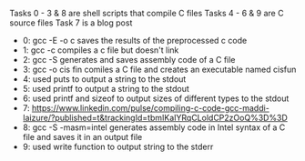 Tasks 0 - 3 & 8 are shell scripts that compile C files
Tasks 4 - 6 & 9 are C source files
Task 7 is a blog post

- 0: gcc -E -o c  saves the results of the preprocessed c code
- 1: gcc -c compiles a c file but doesn't link
- 2: gcc -S generates and saves assembly code of a C file
- 3: gcc -o cis fin comiles a C file and creates an executable named cisfun
- 4: used puts to output a string to the stdout
- 5: used printf to output a string to the stdout
- 6: used printf and sizeof to output sizes of different types to the stdout
- 7: https://www.linkedin.com/pulse/compiling-c-code-gcc-maddi-laizure/?published=t&trackingId=tbmIKaIYRqCLoldCP2zOoQ%3D%3D
- 8: gcc -S -masm=intel generates assembly code in Intel syntax of a C file and saves it in an output file
- 9: used write function to output string to the stderr
